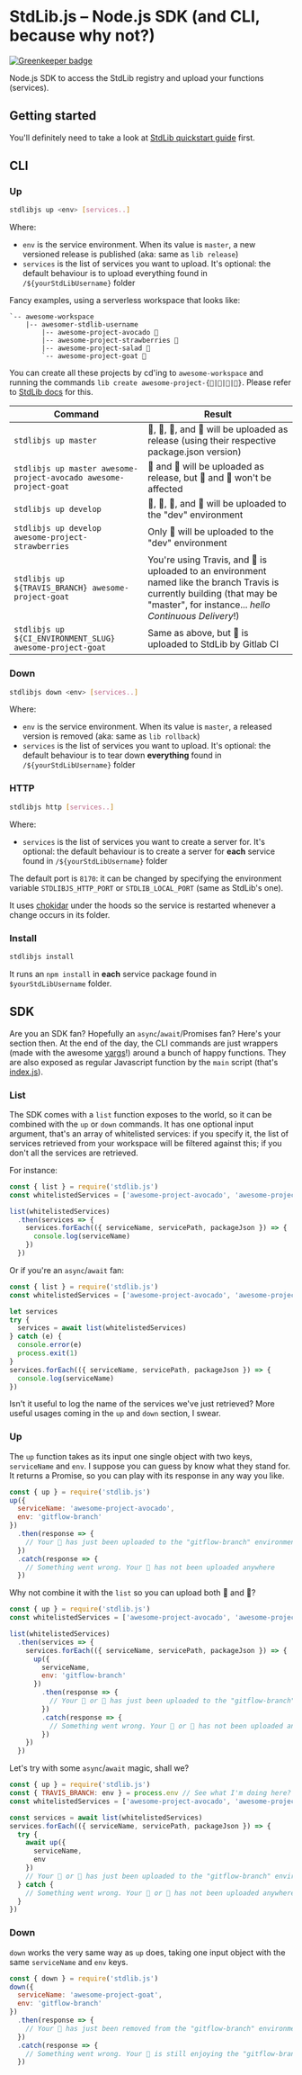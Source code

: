 # StdLib.js – Node.js SDK (and CLI, because why not?)

[![Greenkeeper badge](https://badges.greenkeeper.io/jsDotCr/stdlib.js.svg)](https://greenkeeper.io/)

Node.js SDK to access the StdLib registry and upload your functions (services).

## Getting started
You'll definitely need to take a look at [StdLib quickstart guide](http://docs.stdlib.com/main/#/quickstart/from-scratch) first.

## CLI

### Up
```sh
stdlibjs up <env> [services..]
```

Where:
* `env` is the service environment. When its value is `master`, a new versioned release is published (aka: same as `lib release`)
* `services` is the list of services you want to upload. It's optional: the default behaviour is to upload everything found in `/${yourStdLibUsername}` folder

Fancy examples, using a serverless workspace that looks like:
```
`-- awesome-workspace
    |-- awesomer-stdlib-username
        |-- awesome-project-avocado 🥑
        |-- awesome-project-strawberries 🍓
        |-- awesome-project-salad 🥗
        `-- awesome-project-goat 🐐
```
You can create all these projects by cd'ing to `awesome-workspace` and running the commands `lib create awesome-project-{🥑|🍓|🥗|🐐}`. Please refer to [StdLib docs](http://docs.stdlib.com) for this.

| Command | Result |
| --- | --- |
| `stdlibjs up master` | 🥑, 🍓, 🥗, and 🐐 will be uploaded as release (using their respective package.json version) |
| `stdlibjs up master awesome-project-avocado awesome-project-goat` | 🥑 and 🐐 will be uploaded as release, but 🍓 and 🥗 won't be affected |
| `stdlibjs up develop` | 🥑, 🍓, 🥗, and 🐐 will be uploaded to the "dev" environment |
| `stdlibjs up develop awesome-project-strawberries` | Only 🍓 will be uploaded to the "dev" environment |
| `stdlibjs up ${TRAVIS_BRANCH} awesome-project-goat` | You're using Travis, and 🐐 is uploaded to an environment named like the branch Travis is currently building (that may be "master", for instance... *hello Continuous Delivery*!) |
| `stdlibjs up ${CI_ENVIRONMENT_SLUG} awesome-project-goat` | Same as above, but 🐐 is uploaded to StdLib by Gitlab CI |

### Down
```sh
stdlibjs down <env> [services..]
```

Where:
* `env` is the service environment. When its value is `master`, a released version is removed (aka: same as `lib rollback`)
* `services` is the list of services you want to upload. It's optional: the default behaviour is to tear down **everything** found in `/${yourStdLibUsername}` folder

### HTTP
```sh
stdlibjs http [services..]
```

Where:
* `services` is the list of services you want to create a server for. It's optional: the default behaviour is to create a server for **each** service found in `/${yourStdLibUsername}` folder

The default port is `8170`: it can be changed by specifying the environment variable `STDLIBJS_HTTP_PORT` or `STDLIB_LOCAL_PORT` (same as StdLib's one).

It uses [chokidar](https://www.npmjs.com/package/chokidar) under the hoods so the service is restarted whenever a change occurs in its folder.

### Install
```sh
stdlibjs install
```

It runs an `npm install` in **each** service package found in `$yourStdLibUsername` folder.

## SDK

Are you an SDK fan? Hopefully an `async`/`await`/Promises fan? Here's your section then. At the end of the day, the CLI commands are just wrappers (made with the awesome [yargs](https://www.npmjs.com/package/yargs)!) around a bunch of happy functions. They are also exposed as regular Javascript function by the `main` script (that's [index.js](index.js)).

### List
The SDK comes with a `list` function exposes to the world, so it can be combined with the `up` or `down` commands.
It has one optional input argument, that's an array of whitelisted services: if you specify it, the list of services retrieved from your workspace will be filtered against this; if you don't all the services are retrieved.

For instance:
```js
const { list } = require('stdlib.js')
const whitelistedServices = ['awesome-project-avocado', 'awesome-project-goat']

list(whitelistedServices)
  .then(services => {
    services.forEach(({ serviceName, servicePath, packageJson }) => {
      console.log(serviceName)
    })
  })
```

Or if you're an `async`/`await` fan:
```js
const { list } = require('stdlib.js')
const whitelistedServices = ['awesome-project-avocado', 'awesome-project-goat']

let services
try {
  services = await list(whitelistedServices)
} catch (e) {
  console.error(e)
  process.exit(1)
}
services.forEach(({ serviceName, servicePath, packageJson }) => {
  console.log(serviceName)
})
```

Isn't it useful to log the name of the services we've just retrieved? More useful usages coming in the `up` and `down` section, I swear.


### Up

The `up` function takes as its input one single object with two keys, `serviceName` and `env`. I suppose you can guess by know what they stand for.
It returns a Promise, so you can play with its response in any way you like.

```js
const { up } = require('stdlib.js')
up({
  serviceName: 'awesome-project-avocado',
  env: 'gitflow-branch'
})
  .then(response => {
    // Your 🥑 has just been uploaded to the "gitflow-branch" environment.
  })
  .catch(response => {
    // Something went wrong. Your 🥑 has not been uploaded anywhere
  })
```

Why not combine it with the `list` so you can upload both 🥑 and 🐐?

```js
const { up } = require('stdlib.js')
const whitelistedServices = ['awesome-project-avocado', 'awesome-project-goat']

list(whitelistedServices)
  .then(services => {
    services.forEach(({ serviceName, servicePath, packageJson }) => {
      up({
        serviceName,
        env: 'gitflow-branch'
      })
        .then(response => {
          // Your 🥑 or 🐐 has just been uploaded to the "gitflow-branch" environment.
        })
        .catch(response => {
          // Something went wrong. Your 🥑 or 🐐 has not been uploaded anywhere
        })
    })
  })
```

Let's try with some `async`/`await` magic, shall we?

```js
const { up } = require('stdlib.js')
const { TRAVIS_BRANCH: env } = process.env // See what I'm doing here? #hellocontinuousdelivery
const whitelistedServices = ['awesome-project-avocado', 'awesome-project-goat']

const services = await list(whitelistedServices)
services.forEach(({ serviceName, servicePath, packageJson }) => {
  try {
    await up({
      serviceName,
      env
    })
    // Your 🥑 or 🐐 has just been uploaded to the "gitflow-branch" environment.
  } catch {
    // Something went wrong. Your 🥑 or 🐐 has not been uploaded anywhere
  }
})
```

### Down

`down` works the very same way as `up` does, taking one input object with the same `serviceName` and `env` keys.

```js
const { down } = require('stdlib.js')
down({
  serviceName: 'awesome-project-goat',
  env: 'gitflow-branch'
})
  .then(response => {
    // Your 🐐 has just been removed from the "gitflow-branch" environment.
  })
  .catch(response => {
    // Something went wrong. Your 🐐 is still enjoying the "gitflow-branch" environment.
  })
```